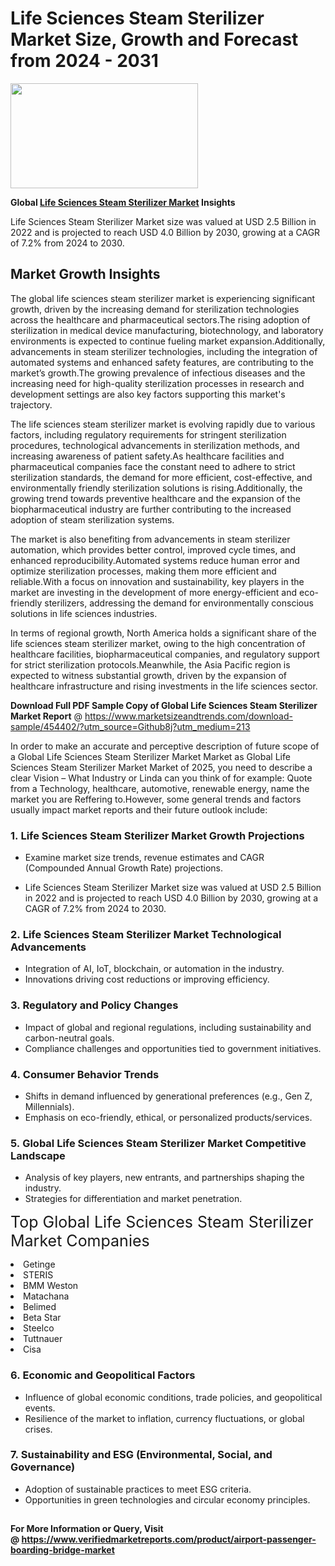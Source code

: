 <H1>Life Sciences Steam Sterilizer Market Size, Growth and Forecast from 2024 - 2031</H1><img class="aligncenter size-medium wp-image-584254" src="https://thirdeyenews.in/wp-content/uploads/2024/09/Global-Market-Research-300x168.jpeg" alt="" width="300" height="168" /><p><strong>Global&nbsp;<a href="https://www.marketsizeandtrends.com/download-sample/454402/?utm_source=Github8j?utm_medium=213">Life Sciences Steam Sterilizer Market</a> Insights</strong></p><p>Life Sciences Steam Sterilizer Market size was valued at USD 2.5 Billion in 2022 and is projected to reach USD 4.0 Billion by 2030, growing at a CAGR of 7.2% from 2024 to 2030.</p><p><h2>Market Growth Insights</h2> <p>The global life sciences steam sterilizer market is experiencing significant growth, driven by the increasing demand for sterilization technologies across the healthcare and pharmaceutical sectors.The rising adoption of sterilization in medical device manufacturing, biotechnology, and laboratory environments is expected to continue fueling market expansion.Additionally, advancements in steam sterilizer technologies, including the integration of automated systems and enhanced safety features, are contributing to the market’s growth.The growing prevalence of infectious diseases and the increasing need for high-quality sterilization processes in research and development settings are also key factors supporting this market's trajectory.</p> <p>The life sciences steam sterilizer market is evolving rapidly due to various factors, including regulatory requirements for stringent sterilization procedures, technological advancements in sterilization methods, and increasing awareness of patient safety.As healthcare facilities and pharmaceutical companies face the constant need to adhere to strict sterilization standards, the demand for more efficient, cost-effective, and environmentally friendly sterilization solutions is rising.Additionally, the growing trend towards preventive healthcare and the expansion of the biopharmaceutical industry are further contributing to the increased adoption of steam sterilization systems.</p> <p>The market is also benefiting from advancements in steam sterilizer automation, which provides better control, improved cycle times, and enhanced reproducibility.Automated systems reduce human error and optimize sterilization processes, making them more efficient and reliable.With a focus on innovation and sustainability, key players in the market are investing in the development of more energy-efficient and eco-friendly sterilizers, addressing the demand for environmentally conscious solutions in life sciences industries.</p> <p>In terms of regional growth, North America holds a significant share of the life sciences steam sterilizer market, owing to the high concentration of healthcare facilities, biopharmaceutical companies, and regulatory support for strict sterilization protocols.Meanwhile, the Asia Pacific region is expected to witness substantial growth, driven by the expansion of healthcare infrastructure and rising investments in the life sciences sector.</p> <p><span class=""><strong>Download Full PDF Sample Copy of Global Life Sciences Steam Sterilizer Market Report</strong> @ <a href="https://www.marketsizeandtrends.com/download-sample/454402/?utm_source=Github8j?utm_medium=213" target="_blank">https://www.marketsizeandtrends.com/download-sample/454402/?utm_source=Github8j?utm_medium=213</a></span></p><p>In order to make an accurate and perceptive description of future scope of a Global&nbsp;Life Sciences Steam Sterilizer Market Market as Global&nbsp;Life Sciences Steam Sterilizer Market Market of 2025, you need to describe a clear Vision &ndash; What Industry or Linda can you think of for example: Quote from a Technology, healthcare, automotive, renewable energy, name the market you are Reffering to.However, some general trends and factors usually impact market reports and their future outlook include:</p><h3>1.&nbsp;<strong>Life Sciences Steam Sterilizer Market Growth Projections</strong></h3><ul><li>Examine market size trends, revenue estimates and CAGR (Compounded Annual Growth Rate) projections.</li><li><p>Life Sciences Steam Sterilizer Market size was valued at USD 2.5 Billion in 2022 and is projected to reach USD 4.0 Billion by 2030, growing at a CAGR of 7.2% from 2024 to 2030.</p></li></ul><h3>2.&nbsp;<strong>Life Sciences Steam Sterilizer Market Technological Advancements</strong></h3><ul><li>Integration of AI, IoT, blockchain, or automation in the industry.</li><li>Innovations driving cost reductions or improving efficiency.</li></ul><h3>3.&nbsp;<strong>Regulatory and Policy Changes</strong></h3><ul><li>Impact of global and regional regulations, including sustainability and carbon-neutral goals.</li><li>Compliance challenges and opportunities tied to government initiatives.</li></ul><h3>4.&nbsp;<strong>Consumer Behavior Trends</strong></h3><ul><li>Shifts in demand influenced by generational preferences (e.g., Gen Z, Millennials).</li><li>Emphasis on eco-friendly, ethical, or personalized products/services.</li></ul><h3>5.&nbsp;<strong>Global Life Sciences Steam Sterilizer Market Competitive Landscape</strong></h3><ul><li>Analysis of key players, new entrants, and partnerships shaping the industry.</li><li>Strategies for differentiation and market penetration.</li></ul><p data-pm-slice="1 1 []"><span style="color: inherit; font-family: inherit; font-size: 25px;">Top Global Life Sciences Steam Sterilizer Market Companies</span></p><div class="" data-test-id=""><p><li>Getinge</li><li> STERIS</li><li> BMM Weston</li><li> Matachana</li><li> Belimed</li><li> Beta Star</li><li> Steelco</li><li> Tuttnauer</li><li> Cisa</li></p></div><h3>6.&nbsp;<strong>Economic and Geopolitical Factors</strong></h3><ul><li>Influence of global economic conditions, trade policies, and geopolitical events.</li><li>Resilience of the market to inflation, currency fluctuations, or global crises.</li></ul><h3>7.&nbsp;<strong>Sustainability and ESG (Environmental, Social, and Governance)</strong></h3><ul><li>Adoption of sustainable practices to meet ESG criteria.</li><li>Opportunities in green technologies and circular economy principles.</li></ul><h2><strong style="font-size: 14px;">For More Information or Query, Visit @&nbsp;</strong><a style="background-color: #ffffff; font-size: 14px;" href="https://www.marketsizeandtrends.com/report/life-sciences-steam-sterilizer-market/" target="_blank">https://www.verifiedmarketreports.com/product/airport-passenger-boarding-bridge-market</a></h2>